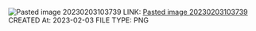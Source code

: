 ![Pasted image 20230203103739](Pasted%20image%2020230203103739.png)
LINK: [Pasted image 20230203103739](Pasted%20image%2020230203103739.png)
CREATED At: 2023-02-03
FILE TYPE: PNG
